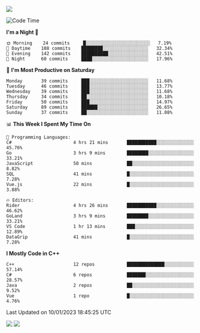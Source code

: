 ![](https://komarev.com/ghpvc/?username=lilpidgey&color=red)
<!--START_SECTION:waka-->
![Code Time](http://img.shields.io/badge/Code%20Time-1%2C471%20hrs%2042%20mins-blue)

**I'm a Night 🦉** 

```text
🌞 Morning    24 commits     █░░░░░░░░░░░░░░░░░░░░░░░░   7.19% 
🌆 Daytime    108 commits    ████████░░░░░░░░░░░░░░░░░   32.34% 
🌃 Evening    142 commits    ██████████░░░░░░░░░░░░░░░   42.51% 
🌙 Night      60 commits     ████░░░░░░░░░░░░░░░░░░░░░   17.96%

```
📅 **I'm Most Productive on Saturday** 

```text
Monday       39 commits     ███░░░░░░░░░░░░░░░░░░░░░░   11.68% 
Tuesday      46 commits     ███░░░░░░░░░░░░░░░░░░░░░░   13.77% 
Wednesday    39 commits     ███░░░░░░░░░░░░░░░░░░░░░░   11.68% 
Thursday     34 commits     ██░░░░░░░░░░░░░░░░░░░░░░░   10.18% 
Friday       50 commits     ███░░░░░░░░░░░░░░░░░░░░░░   14.97% 
Saturday     89 commits     ██████░░░░░░░░░░░░░░░░░░░   26.65% 
Sunday       37 commits     ██░░░░░░░░░░░░░░░░░░░░░░░   11.08%

```


📊 **This Week I Spent My Time On** 

```text
💬 Programming Languages: 
C#                       4 hrs 21 mins       ███████████░░░░░░░░░░░░░░   45.76% 
Go                       3 hrs 9 mins        ████████░░░░░░░░░░░░░░░░░   33.21% 
JavaScript               50 mins             ██░░░░░░░░░░░░░░░░░░░░░░░   8.82% 
SQL                      41 mins             █░░░░░░░░░░░░░░░░░░░░░░░░   7.28% 
Vue.js                   22 mins             █░░░░░░░░░░░░░░░░░░░░░░░░   3.88%

🔥 Editors: 
Rider                    4 hrs 26 mins       ███████████░░░░░░░░░░░░░░   46.62% 
GoLand                   3 hrs 9 mins        ████████░░░░░░░░░░░░░░░░░   33.21% 
VS Code                  1 hr 13 mins        ███░░░░░░░░░░░░░░░░░░░░░░   12.89% 
DataGrip                 41 mins             █░░░░░░░░░░░░░░░░░░░░░░░░   7.28%

```

**I Mostly Code in C++** 

```text
C++                      12 repos            ██████████████░░░░░░░░░░░   57.14% 
C#                       6 repos             ███████░░░░░░░░░░░░░░░░░░   28.57% 
Java                     2 repos             ██░░░░░░░░░░░░░░░░░░░░░░░   9.52% 
Vue                      1 repo              █░░░░░░░░░░░░░░░░░░░░░░░░   4.76%

```



 Last Updated on 10/01/2023 18:45:25 UTC
<!--END_SECTION:waka-->
![](https://hit.yhype.me/github/profile?user_id=42968544)
![](https://komarev.com/ghpvc/?lilpidgey)
